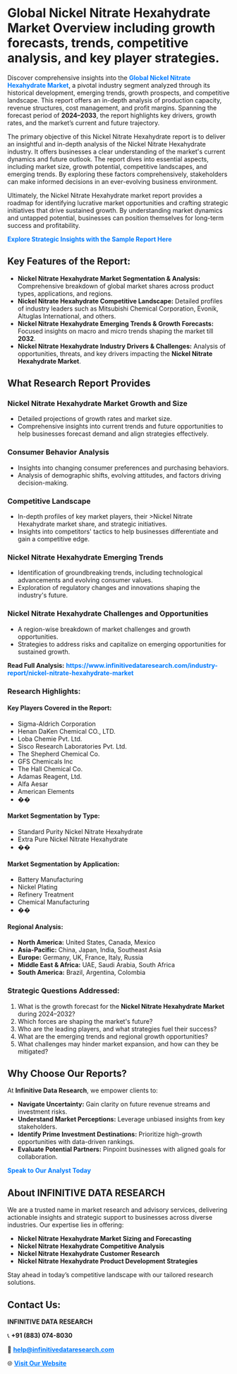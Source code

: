 <h1>Global Nickel Nitrate Hexahydrate Market Overview including growth forecasts, trends, competitive analysis, and key player strategies.</h1>
<p>
Discover comprehensive insights into the 
<a href="https://www.infinitivedataresearch.com/industry-report/nickel-nitrate-hexahydrate-market" rel="dofollow" style="color: #007BFF; text-decoration: none;"><strong>Global Nickel Nitrate Hexahydrate Market</strong></a>, a pivotal industry segment analyzed through its historical development, emerging trends, growth prospects, and competitive landscape. This report offers an in-depth analysis of production capacity, revenue structures, cost management, and profit margins. Spanning the forecast period of <strong>2024–2033</strong>, the report highlights key drivers, growth rates, and the market’s current and future trajectory.
</p>
<p>
The primary objective of this Nickel Nitrate Hexahydrate report is to deliver an insightful and in-depth analysis of the Nickel Nitrate Hexahydrate industry. It offers businesses a clear understanding of the market's current dynamics and future outlook. The report dives into essential aspects, including market size, growth potential, competitive landscapes, and emerging trends. By exploring these factors comprehensively, stakeholders can make informed decisions in an ever-evolving business environment.
</p>
<p>
Ultimately, the Nickel Nitrate Hexahydrate market report provides a roadmap for identifying lucrative market opportunities and crafting strategic initiatives that drive sustained growth. By understanding market dynamics and untapped potential, businesses can position themselves for long-term success and profitability.
</p>
<p>
<a href="https://www.infinitivedataresearch.com/request-sample/reportId=109027" style="color: #007BFF; text-decoration: none;"><strong>Explore Strategic Insights with the Sample Report Here</strong></a>
</p>

<h2>Key Features of the Report:</h2>
<ul>
<li><strong>Nickel Nitrate Hexahydrate Market Segmentation & Analysis:</strong> Comprehensive breakdown of global market shares across product types, applications, and regions.</li>
<li><strong>Nickel Nitrate Hexahydrate Competitive Landscape:</strong> Detailed profiles of industry leaders such as Mitsubishi Chemical Corporation, Evonik, Altuglas International, and others.</li>
<li><strong>Nickel Nitrate Hexahydrate Emerging Trends & Growth Forecasts:</strong> Focused insights on macro and micro trends shaping the market till <strong>2032</strong>.</li>
<li><strong>Nickel Nitrate Hexahydrate Industry Drivers & Challenges:</strong> Analysis of opportunities, threats, and key drivers impacting the <strong>Nickel Nitrate Hexahydrate Market</strong>.</li>
</ul>

<h2>What Research Report Provides</h2>
<h3>Nickel Nitrate Hexahydrate Market Growth and Size</h3>
<ul>
<li>Detailed projections of growth rates and market size.</li>
<li>Comprehensive insights into current trends and future opportunities to help businesses forecast demand and align strategies effectively.</li>
</ul>

<h3>Consumer Behavior Analysis</h3>
<ul>
<li>Insights into changing consumer preferences and purchasing behaviors.</li>
<li>Analysis of demographic shifts, evolving attitudes, and factors driving decision-making.</li>
</ul>

<h3>Competitive Landscape</h3>
<ul>
<li>In-depth profiles of key market players, their >Nickel Nitrate Hexahydrate market share, and strategic initiatives.</li>
<li>Insights into competitors' tactics to help businesses differentiate and gain a competitive edge.</li>
</ul>

<h3>Nickel Nitrate Hexahydrate Emerging Trends</h3>
<ul>
<li>Identification of groundbreaking trends, including technological advancements and evolving consumer values.</li>
<li>Exploration of regulatory changes and innovations shaping the industry's future.</li>
</ul>

<h3>Nickel Nitrate Hexahydrate Challenges and Opportunities</h3>
<ul>
<li>A region-wise breakdown of market challenges and growth opportunities.</li>
<li>Strategies to address risks and capitalize on emerging opportunities for sustained growth.</li>
</ul>
<p><strong>Read Full Analysis:</strong> <a href="https://www.infinitivedataresearch.com/industry-report/nickel-nitrate-hexahydrate-market" rel="dofollow" style="color: #007BFF; text-decoration: none;"><strong>https://www.infinitivedataresearch.com/industry-report/nickel-nitrate-hexahydrate-market</strong></a></p>
<h3>Research Highlights:</h3>
<h4>Key Players Covered in the Report:</h4>
<ul><li>Sigma-Aldrich Corporation</li><li>Henan DaKen Chemical CO., LTD.</li><li>Loba Chemie Pvt. Ltd.</li><li>Sisco Research Laboratories Pvt. Ltd.</li><li>The Shepherd Chemical Co.</li><li>GFS Chemicals Inc</li><li>The Hall Chemical Co.</li><li>Adamas Reagent, Ltd.</li><li>Alfa Aesar</li><li>American Elements</li><li>��</li></ul>
<h4>Market Segmentation by Type:</h4>
<ul><li>Standard Purity Nickel Nitrate Hexahydrate</li><li>Extra Pure Nickel Nitrate Hexahydrate</li><li>��</li></ul>
<h4>Market Segmentation by Application:</h4>
<ul><li>Battery Manufacturing</li><li>Nickel Plating</li><li>Refinery Treatment</li><li>Chemical Manufacturing</li><li>��</li></ul>

<h4>Regional Analysis:</h4>
<ul>
<li><strong>North America:</strong> United States, Canada, Mexico</li>
<li><strong>Asia-Pacific:</strong> China, Japan, India, Southeast Asia</li>
<li><strong>Europe:</strong> Germany, UK, France, Italy, Russia</li>
<li><strong>Middle East & Africa:</strong> UAE, Saudi Arabia, South Africa</li>
<li><strong>South America:</strong> Brazil, Argentina, Colombia</li>
</ul>

<h3>Strategic Questions Addressed:</h3>
<ol>
<li>What is the growth forecast for the <strong>Nickel Nitrate Hexahydrate Market</strong> during 2024–2032?</li>
<li>Which forces are shaping the market's future?</li>
<li>Who are the leading players, and what strategies fuel their success?</li>
<li>What are the emerging trends and regional growth opportunities?</li>
<li>What challenges may hinder market expansion, and how can they be mitigated?</li>
</ol>

<h2>Why Choose Our Reports?</h2>
<p>At <strong>Infinitive Data Research</strong>, we empower clients to:</p>
<ul>
<li><strong>Navigate Uncertainty:</strong> Gain clarity on future revenue streams and investment risks.</li>
<li><strong>Understand Market Perceptions:</strong> Leverage unbiased insights from key stakeholders.</li>
<li><strong>Identify Prime Investment Destinations:</strong> Prioritize high-growth opportunities with data-driven rankings.</li>
<li><strong>Evaluate Potential Partners:</strong> Pinpoint businesses with aligned goals for collaboration.</li>
</ul>
<p><a href="https://www.infinitivedataresearch.com/industry-report/nickel-nitrate-hexahydrate-market" rel="dofollow" style="color: #007BFF; text-decoration: none;"><strong>Speak to Our Analyst Today</strong></a></p>

<h2>About INFINITIVE DATA RESEARCH</h2>
<p>We are a trusted name in market research and advisory services, delivering actionable insights and strategic support to businesses across diverse industries. Our expertise lies in offering:</p>
<ul>
<li><strong>Nickel Nitrate Hexahydrate Market Sizing and Forecasting</strong></li>
<li><strong>Nickel Nitrate Hexahydrate Competitive Analysis</strong></li>
<li><strong>Nickel Nitrate Hexahydrate Customer Research</strong></li>
<li><strong>Nickel Nitrate Hexahydrate Product Development Strategies</strong></li>
</ul>
<p>Stay ahead in today’s competitive landscape with our tailored research solutions.</p>

<h2>Contact Us:</h2>
<p><strong>INFINITIVE DATA RESEARCH</strong></p>
<p>📞 <strong>+91 (883) 074-8030</strong></p>
<p>📧 <strong><a href="mailto:help@infinitivedataresearch.com" style="color: #007BFF;">help@infinitivedataresearch.com</a></strong></p>
<p>🌐 <strong><a href="https://www.infinitivedataresearch.com" rel="dofollow" style="color: #007BFF;">Visit Our Website</a></strong></p>
